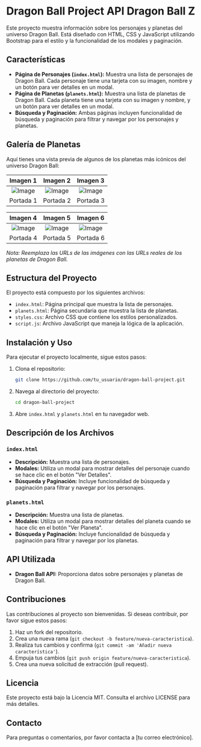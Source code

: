 # Dragon Ball Project API Dragon Ball Z

Este proyecto muestra información sobre los personajes y planetas del universo Dragon Ball. Está diseñado con HTML, CSS y JavaScript utilizando Bootstrap para el estilo y la funcionalidad de los modales y paginación.

## Características

- **Página de Personajes (`index.html`):** Muestra una lista de personajes de Dragon Ball. Cada personaje tiene una tarjeta con su imagen, nombre y un botón para ver detalles en un modal.
- **Página de Planetas (`planets.html`):** Muestra una lista de planetas de Dragon Ball. Cada planeta tiene una tarjeta con su imagen y nombre, y un botón para ver detalles en un modal.
- **Búsqueda y Paginación:** Ambas páginas incluyen funcionalidad de búsqueda y paginación para filtrar y navegar por los personajes y planetas.

## Galería de Planetas

Aquí tienes una vista previa de algunos de los planetas más icónicos del universo Dragon Ball:

| Imagen 1 | Imagen 2 | Imagen 3 |
|:---------:|:---------:|:---------:|
| ![Image](1.png) | ![Image](2.png) | ![Image](3.png) |
| Portada 1 | Portada 2 | Portada 3 |

| Imagen 4 | Imagen 5 | Imagen 6 |
|:---------:|:---------:|:---------:|
| ![Image](4.png) | ![Image](5.png) | ![Image](6.png) |
| Portada 4 | Portada 5 | Portada 6 |

*Nota: Reemplaza las URLs de las imágenes con las URLs reales de los planetas de Dragon Ball.*

## Estructura del Proyecto

El proyecto está compuesto por los siguientes archivos:

- `index.html`: Página principal que muestra la lista de personajes.
- `planets.html`: Página secundaria que muestra la lista de planetas.
- `styles.css`: Archivo CSS que contiene los estilos personalizados.
- `script.js`: Archivo JavaScript que maneja la lógica de la aplicación.

## Instalación y Uso

Para ejecutar el proyecto localmente, sigue estos pasos:

1. Clona el repositorio:
   ```bash
   git clone https://github.com/tu_usuario/dragon-ball-project.git
   ```

2. Navega al directorio del proyecto:
   ```bash
   cd dragon-ball-project
   ```

3. Abre `index.html` y `planets.html` en tu navegador web.

## Descripción de los Archivos

### `index.html`
- **Descripción:** Muestra una lista de personajes.
- **Modales:** Utiliza un modal para mostrar detalles del personaje cuando se hace clic en el botón "Ver Detalles".
- **Búsqueda y Paginación:** Incluye funcionalidad de búsqueda y paginación para filtrar y navegar por los personajes.

### `planets.html`
- **Descripción:** Muestra una lista de planetas.
- **Modales:** Utiliza un modal para mostrar detalles del planeta cuando se hace clic en el botón "Ver Planeta".
- **Búsqueda y Paginación:** Incluye funcionalidad de búsqueda y paginación para filtrar y navegar por los planetas.

## API Utilizada

- **Dragon Ball API:** Proporciona datos sobre personajes y planetas de Dragon Ball.

## Contribuciones

Las contribuciones al proyecto son bienvenidas. Si deseas contribuir, por favor sigue estos pasos:

1. Haz un fork del repositorio.
2. Crea una nueva rama (`git checkout -b feature/nueva-caracteristica`).
3. Realiza tus cambios y confirma (`git commit -am 'Añadir nueva característica'`).
4. Empuja tus cambios (`git push origin feature/nueva-caracteristica`).
5. Crea una nueva solicitud de extracción (pull request).

## Licencia

Este proyecto está bajo la Licencia MIT. Consulta el archivo LICENSE para más detalles.

## Contacto

Para preguntas o comentarios, por favor contacta a [tu correo electrónico].
